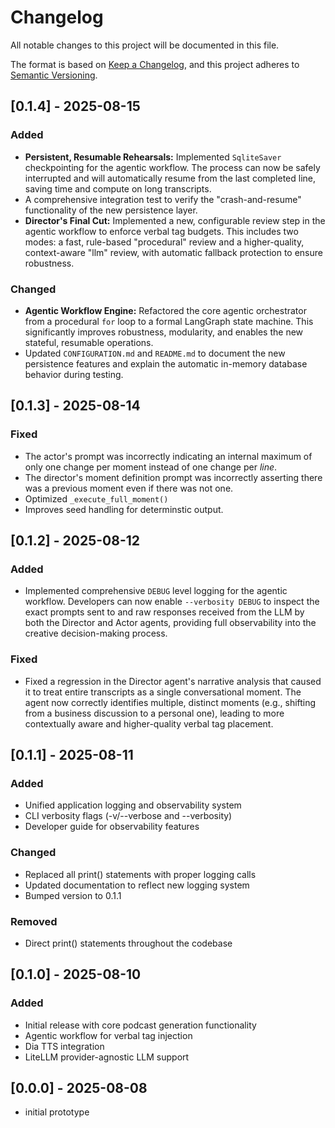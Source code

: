 # Changelog

All notable changes to this project will be documented in this file.

The format is based on [Keep a Changelog](https://keepachangelog.com/en/1.0.0/),
and this project adheres to [Semantic Versioning](https://semver.org/spec/v2.0.0.html).


## [0.1.4] - 2025-08-15

### Added
- **Persistent, Resumable Rehearsals:** Implemented `SqliteSaver` checkpointing for the agentic workflow. The process can now be safely interrupted and will automatically resume from the last completed line, saving time and compute on long transcripts.
- A comprehensive integration test to verify the "crash-and-resume" functionality of the new persistence layer.
- **Director's Final Cut:** Implemented a new, configurable review step in the agentic workflow to enforce verbal tag budgets. This includes two modes: a fast, rule-based "procedural" review and a higher-quality, context-aware "llm" review, with automatic fallback protection to ensure robustness.

### Changed
- **Agentic Workflow Engine:** Refactored the core agentic orchestrator from a procedural `for` loop to a formal LangGraph state machine. This significantly improves robustness, modularity, and enables the new stateful, resumable operations.
- Updated `CONFIGURATION.md` and `README.md` to document the new persistence features and explain the automatic in-memory database behavior during testing.

## [0.1.3] - 2025-08-14

### Fixed
- The actor's prompt was incorrectly indicating an internal maximum of only one change per moment instead of one change per _line_.
- The director's moment definition prompt was incorrectly asserting there was a previous moment even if there was not one.
- Optimized `_execute_full_moment()`
- Improves seed handling for determinstic output.

## [0.1.2] - 2025-08-12

### Added
- Implemented comprehensive `DEBUG` level logging for the agentic workflow. Developers can now enable `--verbosity DEBUG` to inspect the exact prompts sent to and raw responses received from the LLM by both the Director and Actor agents, providing full observability into the creative decision-making process.

### Fixed
- Fixed a regression in the Director agent's narrative analysis that caused it to treat entire transcripts as a single conversational moment. The agent now correctly identifies multiple, distinct moments (e.g., shifting from a business discussion to a personal one), leading to more contextually aware and higher-quality verbal tag placement.

## [0.1.1] - 2025-08-11

### Added
- Unified application logging and observability system
- CLI verbosity flags (-v/--verbose and --verbosity)
- Developer guide for observability features

### Changed
- Replaced all print() statements with proper logging calls
- Updated documentation to reflect new logging system
- Bumped version to 0.1.1

### Removed
- Direct print() statements throughout the codebase

## [0.1.0] - 2025-08-10

### Added
- Initial release with core podcast generation functionality
- Agentic workflow for verbal tag injection
- Dia TTS integration
- LiteLLM provider-agnostic LLM support

## [0.0.0] - 2025-08-08
- initial prototype
